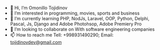 - 👋 Hi, I’m Omonillo Tojidinov
- 👀 I’m interested in programming, movies, sports and business
- 🌱 I’m currently learning PHP, NodJs, Laravel, OOP, Python, Delphi, Pascal, Js, Django and Adobe Photohsop, Adobe Premiery Pro
- 💞️ I’m looking to collaborate on With software engineering companies
- 📫 How to reach me Tell: +998931490290; Email: tojidinovdev@gmail.com

<!---
tojidinovdev/tojidinovdev is a ✨ special ✨ repository because its `README.md` (this file) appears on your GitHub profile.
You can click the Preview link to take a look at your changes.
--->
